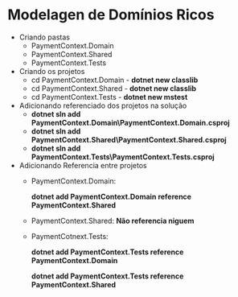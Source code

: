 # Modelagen de Domínios Ricos

- Criando pastas
    - PaymentContext.Domain
    - PaymentContext.Shared
    - PaymentContext.Tests
- Criando os projetos
    - cd PaymentContext.Domain - <strong>dotnet new classlib</strong>
    - cd PaymentContext.Shared - <strong>dotnet new classlib</strong>
    - cd PaymentContext.Tests - <strong>dotnet new mstest</strong>
- Adicionando referenciado dos projetos na solução
    - <strong>dotnet sln add PaymentContext.Domain\PaymentContext.Domain.csproj</strong>
    - <strong>dotnet sln add PaymentContext.Shared\PaymentContext.Shared.csproj</strong>
    - <strong>dotnet sln add PaymentContext.Tests\PaymentContext.Tests.csproj</strong>
- Adicionando Referencia entre projetos
    - PaymentContext.Domain: 
        <p><strong>dotnet add PaymentContext.Domain reference PaymentContext.Shared</strong></p>
    - PaymentContext.Shared: <strong>Não referencia niguem</strong>
    - PaymentCotnext.Tests: <strong>
        <p>dotnet add PaymentContext.Tests reference PaymentContext.Domain</p>
        
        <p>dotnet add PaymentContext.Tests reference PaymentContext.Shared</p>
    </strong>
